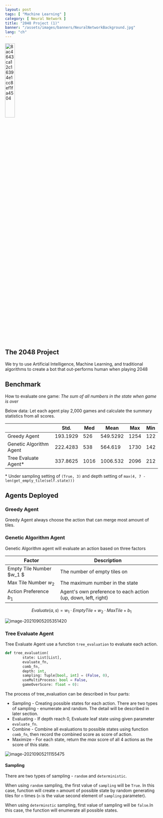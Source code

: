 ```yaml
---
layout: post
tags: [ "Machine Learning" ]
category: [ Neural Network ]
title: "2048 Project (1)"
banner: "/assets/images/banners/NeuralNetworkBackground.jpg"
lang: "ch"
---
```


<img src="http://markdown-img-1304853431.cosgz.myqcloud.com/20210905104616.jpg" alt="8ac4643ca12c16394e1cc8ef1fa4504" style="width: 25%;" />



## The 2048 Project

We try to use Artificial Intelligence, Machine Learning, and traditional algorithms to create a bot that out-performs human when playing 2048

## Benchmark

How to evaluate one game: *The sum of all numbers in the state when game is over*

Below data: Let each agent play 2,000 games and calculate the summary statistics from all scores.

|                         | Std.     | Med  | Mean     | Max  | Min  |
| ----------------------- | -------- | ---- | -------- | ---- | ---- |
| Greedy Agent            | 193.1929 | 526  | 549.5292 | 1254 | 122  |
| Genetic Algorithm Agent | 222.4283 | 538  | 564.619  | 1730 | 142  |
| Tree Evaluate Agent\*   | 337.8625 | 1016 | 1006.532 | 2096 | 212  |

\* Under sampling setting of `(True, 3)` and depth setting of `max(4, 7 - len(get_empty_tile(self.state)))`

## Agents Deployed

### Greedy Agent

Greedy Agent always choose the action that can merge most amount of tiles.

### Genetic Algorithm Agent

Genetic Algorithm agent will evaluate an action based on three factors

| Factor                   | Description                                                  |
| ------------------------ | ------------------------------------------------------------ |
| Empty Tile Number $w_1 $ | The number of empty tiles on                                 |
| Max Tile Number $w_2$    | The maximum number in the state                              |
| Action Preference $b_1$  | Agent's own preference to each action (up, down, left, right) |

$$
Evaluate(a, s) = w_1\cdot EmptyTile + w_2 \cdot MaxTile + b_1
$$

![image-20210905205351420](https://markdown-img-1304853431.file.myqcloud.com/image-20210905205351420.png)

### Tree Evaluate Agent

Tree Evaluate Agent use a function `tree_evaluation` to evaluate each action.

```python
def tree_evaluation(
        state: List[List],
        evaluate_fn,
        comb_fn,
        depth: int,
        sampling: Tuple[bool, int] = (False, 0),
        useMultiProcess: bool = False,
        gameOverScore: float = 0):
```

The process of tree_evaluation can be described in four parts:

* Sampling - Creating possible states for each action. There are two types of sampling - enumerate and random. The detail will be described in later section.
* Evaluating - If depth reach 0, Evaluate leaf state using given parameter `evaluate_fn`.
* Combine - Combine all evaluations to possible states using function `comb_fn`, then record the combined score as score of action.
* Maximize - For each state, return the *max* score of all 4 actions as the score of this state.

![image-20210905211155475](https://markdown-img-1304853431.file.myqcloud.com/image-20210905211155475.png)

#### Sampling

There are two types of sampling - `random` and `deterministic`. 

When using `random` sampling, the first value of `sampling` will be `True`. In this case, function will create `n` amount of possible state by random generating tiles for `n` times (`n` is the value second element of `sampling` parameter).

When using `determinstic` sampling, first value of sampling will be `false`.In this case, the function will enumerate all possible states.



